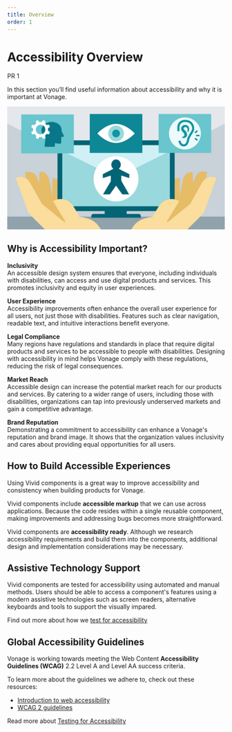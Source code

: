 ```yaml
---
title: Overview
order: 1
---
```


# Accessibility Overview

PR 1

In this section you’ll find useful information about accessibility and why it is important at Vonage.

![accessibility](/assets/images/accessibility.jpeg)

## Why is Accessibility Important?

**Inclusivity**<br />
An accessible design system ensures that everyone, including individuals with disabilities, can access and use digital products and services. This promotes inclusivity and equity in user experiences.

**User Experience**<br />
Accessibility improvements often enhance the overall user experience for all users, not just those with disabilities. Features such as clear navigation, readable text, and intuitive interactions benefit everyone.

**Legal Compliance**<br />
Many regions have regulations and standards in place that require digital products and services to be accessible to people with disabilities. Designing with accessibility in mind helps Vonage comply with these regulations, reducing the risk of legal consequences.

**Market Reach**<br />
Accessible design can increase the potential market reach for our products and services. By catering to a wider range of users, including those with disabilities, organizations can tap into previously underserved markets and gain a competitive advantage.

**Brand Reputation**<br />
Demonstrating a commitment to accessibility can enhance a Vonage's reputation and brand image. It shows that the organization values inclusivity and cares about providing equal opportunities for all users.

## How to Build Accessible Experiences

Using Vivid components is a great way to improve accessibility and consistency when building products for Vonage.

Vivid components include **accessible markup** that we can use across applications. Because the code resides within a single reusable component, making improvements and addressing bugs becomes more straightforward.

Vivid components are **accessibility ready**. Although we research accessibility requirements and build them into the components, additional design and implementation considerations may be necessary.

## Assistive Technology Support

Vivid components are tested for accessibility using automated and manual methods. Users should be able to access a component's features using a modern assistive technologies such as screen readers, alternative keyboards and tools to support the visually impared.

Find out more about how we [test for accessibility](/accessibility/testing-for-accessibility/)

## Global Accessibility Guidelines

Vonage is working towards meeting the Web Content **Accessibility Guidelines (WCAG)** 2.2 Level A and Level AA success criteria.

To learn more about the guidelines we adhere to, check out these resources:

- [Introduction to web accessibility](https://www.w3.org/WAI/fundamentals/accessibility-intro/)
- [WCAG 2 guidelines](https://www.w3.org/WAI/standards-guidelines/wcag/)

Read more about [Testing for Accessibility](/accessibility/testing/)
